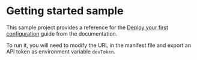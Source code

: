 # Getting started sample

This sample project provides a reference for the [Deploy your first configuration](https://www.dynatrace.com/support/help/shortlink/configuration-as-code-manage-configuration) guide from the documentation.

To run it, you will need to modify the URL in the manifest file and export an API token as environment variable `devToken`.